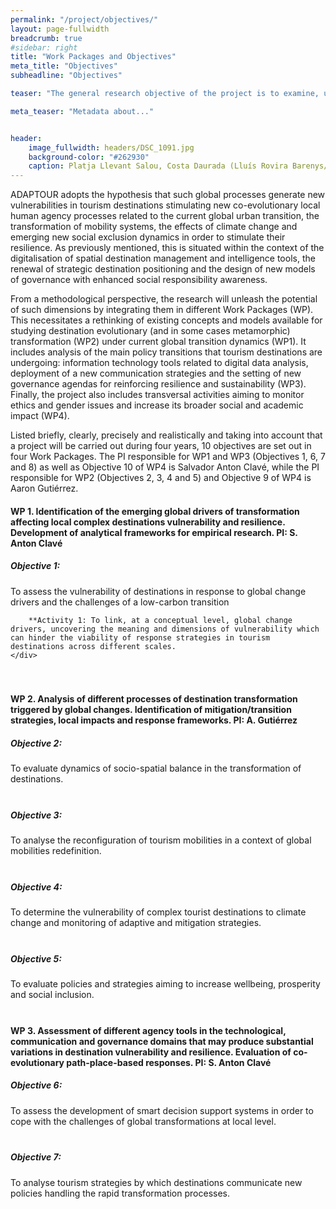 ```yaml
---
permalink: "/project/objectives/"
layout: page-fullwidth
breadcrumb: true
#sidebar: right
title: "Work Packages and Objectives"
meta_title: "Objectives"
subheadline: "Objectives"

teaser: "The general research objective of the project is to examine, understand and translate into theoretical approaches, empirical observations and practical conversations, the processes through which destinations are responding to the challenges of global change (and in particular to climate change and the de-carbonization of the productive system), in terms of mitigating its effects, transforming socio-spatial dynamics, changing mobility regimes, and the enhancing of social justice with the aim of increasing resilience." 

meta_teaser: "Metadata about..."


header:
    image_fullwidth: headers/DSC_1091.jpg
    background-color: "#262930"
    caption: Platja Llevant Salou, Costa Daurada (Lluís Rovira Barenys/ revistacambrils.cat)
---
```



ADAPTOUR adopts the hypothesis that such global processes generate new vulnerabilities in tourism destinations stimulating new co-evolutionary local human agency processes related to the current global urban transition, the transformation of mobility systems, the effects of climate change and emerging new social exclusion dynamics in order to stimulate their resilience. As previously mentioned, this is situated within the context of the digitalisation of spatial destination management and intelligence tools, the renewal of strategic destination positioning and the design of new models of governance with enhanced social responsibility awareness.

From a methodological perspective, the research will unleash the potential of such dimensions by integrating them in different Work Packages (WP). This necessitates a rethinking of existing concepts and models available for studying destination evolutionary (and in some cases metamorphic) transformation (WP2) under current global transition dynamics (WP1). It includes analysis of the main policy transitions that tourism destinations are undergoing: information technology tools related to digital data analysis, deployment of a new communication strategies and the setting of new governance agendas for reinforcing resilience and sustainability (WP3). Finally, the project also includes transversal activities aiming to monitor ethics and gender issues and increase its broader social and academic impact (WP4).

Listed briefly, clearly, precisely and realistically and taking into account that a project will be carried out during four years, 10 objectives are set out in four Work Packages. The PI responsible for WP1 and WP3 (Objectives 1, 6, 7 and 8) as well as Objective 10 of WP4 is Salvador Anton Clavé, while the PI responsible for WP2 (Objectives 2, 3, 4 and 5) and Objective 9 of WP4 is Aaron Gutiérrez.


#### WP 1. Identification of the emerging global drivers of transformation affecting local complex destinations vulnerability and resilience. Development of analytical frameworks for empirical research. PI: S. Anton Clavé

##### Objective 1: 
<div class="row">
	<div class="small-12 columns">
	<div class="panel radius" style="padding-bottom: 21px;">
To assess the vulnerability of destinations in response to global change drivers and the challenges of a low-carbon transition
		
		**Activity 1: To link, at a conceptual level, global change drivers, uncovering the meaning and dimensions of vulnerability which can hinder the viability of response strategies in tourism destinations across different scales.
	</div>
</div>
</div>


#### WP 2. Analysis of different processes of destination transformation triggered by global changes. Identification of mitigation/transition strategies, local impacts and response frameworks. PI: A. Gutiérrez

##### Objective 2: 

<div class="row">
	<div class="small-12 columns">
	<div class="panel radius" style="padding-bottom: 21px;">
To evaluate dynamics of socio-spatial balance in the transformation of destinations.
	</div>
</div>
</div>

##### Objective 3: 
<div class="row">
	<div class="small-12 columns">
	<div class="panel radius" style="padding-bottom: 21px;">
To analyse the reconfiguration of tourism mobilities in a context of global mobilities redefinition.
	</div>
</div>
</div>

##### Objective 4: 
<div class="row">
	<div class="small-12 columns">
	<div class="panel radius" style="padding-bottom: 21px;">
To determine the vulnerability of complex tourist destinations to climate change and monitoring of adaptive and mitigation strategies.
	</div>
</div>
</div>


##### Objective 5: 
<div class="row">
	<div class="small-12 columns">
	<div class="panel radius" style="padding-bottom: 21px;">
To evaluate policies and strategies aiming to increase wellbeing, prosperity and social inclusion.
	</div>
</div>
</div>


#### WP 3. Assessment of different agency tools in the technological, communication and governance domains that may produce substantial variations in destination vulnerability and resilience. Evaluation of co-evolutionary path-place-based responses. PI: S. Anton Clavé

##### Objective 6: 
<div class="row">
	<div class="small-12 columns">
	<div class="panel radius" style="padding-bottom: 21px;">
To assess the development of smart decision support systems in order to cope with the challenges of global transformations at local level.
	</div>
</div>
</div>

##### Objective 7: 
<div class="row">
	<div class="small-12 columns">
	<div class="panel radius" style="padding-bottom: 21px;">
To analyse tourism strategies by which destinations communicate new policies handling the rapid transformation processes.
	</div>
</div>
</div>

